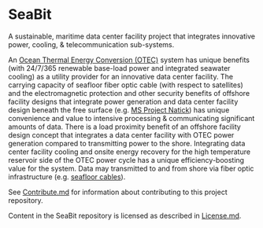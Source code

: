 # SeaBit
A sustainable, maritime data center facility project that integrates innovative power, cooling, & telecommunication sub-systems.

An [Ocean Thermal Energy Conversion (OTEC)](https://en.wikipedia.org/wiki/Ocean_thermal_energy_conversion) system has unique benefits (with 24/7/365 renewable base-load power and integrated seawater cooling) as a utility provider for an innovative data center facility.  The carrying capacity of seafloor fiber optic cable (with respect to satellites) and the electromagnetic protection and other security benefits of offshore facility designs that integrate power generation and data center facility design beneath the free surface (e.g. [MS Project Natick](http://natick.research.microsoft.com/)) has unique convenience and value to intensive processing & communicating significant amounts of data.  There is a load proximity benefit of an offshore facility design concept that integrates a data center facility with OTEC power generation compared to transmitting power to the shore.  Integrating data center facility cooling and onsite energy recovery for the high temperature reservoir side of the OTEC power cycle has a unique efficiency-boosting value for the system. Data may transmitted to and from shore via fiber optic infrastructure (e.g. [seafloor cables](http://submarine-cable-map-2016.telegeography.com/)).

See [Contribute.md](https://github.com/BEICBIM/SeaBit/blob/master/Contribute.md) for information about contributing to this project repository.

Content in the SeaBit repository is licensed as described in [License.md](https://github.com/BEICBIM/SeaBit/blob/master/License.md).

